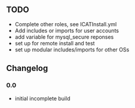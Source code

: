 ## TODO
* Complete other roles, see ICATInstall.yml
* Add includes or imports for user accounts
* add variable for mysql_secure reponses
* set up for remote install and test
* set up modular includes/imports for other OSs

## Changelog

### 0.0
* initial incomplete build
